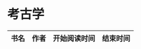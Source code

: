# 考古学


 书名  | 作者  | 开始阅读时间  | 结束时间  
------------  | -------------  |------------- |------------- | 